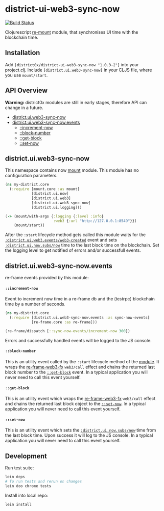 # district-ui-web3-sync-now

[![Build Status](https://travis-ci.org/district0x/district-ui-web3-sync-now.svg?branch=master)](https://travis-ci.org/district0x/district-ui-web3-sync-now)

Clojurescript [re-mount](https://github.com/district0x/d0x-INFRA/blob/master/re-mount.md) module, that synchronises UI time with the blockchain time.

## Installation
Add `[district0x/district-ui-web3-sync-now "1.0.3-2"]` into your project.clj.
Include `[district.ui.web3-sync-now]` in your CLJS file, where you use `mount/start`.

## API Overview

**Warning:** district0x modules are still in early stages, therefore API can change in a future.

- [district.ui.web3-sync-now](#module)
- [district.ui.web3-sync-now.events](#events)
  - [::increment-now](#increment-now-event)
  - [::block-number](#block-number-event)
  - [::get-block](#get-block-event)
  - [::set-now](#set-now-event)

## <a name="module"> district.ui.web3-sync-now
This namespace contains now [mount](https://github.com/tolitius/mount) module.
This module has no configuration parameters.

```clojure
(ns my-district.core
  (:require [mount.core :as mount]
            [district.ui.now]
            [district.ui.web3]
            [district.ui.web3-sync-now]
            [district.ui.logging]))

(-> (mount/with-args {:logging {:level :info}
                      :web3 {:url "http://127.0.0.1:8549"}})
    (mount/start))
```

After the `:start` lifecycle method gets called this module waits for the [`:district.ui.web3.events/web3-created`](https://github.com/district0x/district-ui-web3#web3-created) event and sets [`:district.ui.now.subs/now`](https://github.com/district0x/district-ui-now#now-sub) time to the last block time on the blockchain.
Set the logging level to get notified of errors and/or successfull events.

## <a name="events"> district.ui.web3-sync-now.events
re-frame events provided by this module:

#### <a name="increment-now-event">`::increment-now`
Event to increment now time in a re-frame db and the (testrpc) blockchain time by a number of seconds.

```clojure
(ns my-district.core
  (:require [district.ui.web3-sync-now.events :as sync-now-events]
            [re-frame.core :as re-frame]))

(re-frame/dispatch [::sync-now-events/increment-now 300])
```

Errors and successfully handled events will be logged to the JS console.

#### <a name="block-number-event">`::block-number`
This is an utility event called by the `:start` lifecycle method of the [module](#module).
It wraps the [re-frame-web3-fx](https://github.com/district0x/re-frame-web3-fx) `web3/call` effect and chains the returned last block number to the [`::get-block`](#get-block-event) event.
In a typical application you will never need to call this event yourself.

#### <a name="get-block-event">`::get-block`
This is an utility event which wraps the [re-frame-web3-fx](https://github.com/district0x/re-frame-web3-fx) `web3/call` effect and chains the returned last block object to the [`::set-now`](#set-now-event).
In a typical application you will never need to call this event yourself.

#### <a name="set-now-event">`::set-now`
This is an utility event which sets the [`:district.ui.now.subs/now`](https://github.com/district0x/district-ui-now#now-sub) time from the last block time.
Upon success it will log to the JS console.
In a typical application you will never need to call this event yourself.

## Development

Run test suite:

```bash
lein deps
# To run tests and rerun on changes
lein doo chrome tests
```
Install into local repo:

```bash
lein install
```
